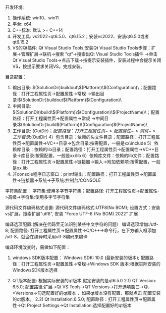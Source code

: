 开发环境:
1)  操作系统: win10、win11
2) 平台:     x64
3) C++标准: 默认 >= C++14
4) 开发工具: vs2022+qt6.5.0、qt6.15.2；安装vs2022、安装qt6.5.0或者qt6.15.2
5) VS的Qt插件: Qt Visual Studio Tools;安装Qt Visual Studio Tools步骤：扩展->管理扩展->联机->搜索 “qt”->搜索出Qt Visual Studio Tools插件
   ->单击Qt Visual Studio Tools->点击下载->按提示安装插件，安装过程中会提示关闭VS，按提示要求关闭VS，完成安装。

目录配置：
1) 输出目录: $(SolutionDir)buildout\$(Platform)\$(Configuration)\；配置路径：打开工程属性页->配置属性->常规
   ->输出目录:$(SolutionDir)buildout\$(Platform)\$(Configuration)\
2) 中间目录: $(SolutionDir)build\$(Platform)\$(Configuration)\$(ProjectName)\；配置路径：打开工程属性页->配置属性->常规
      ->中间目录:$(SolutionDir)build\$(Platform)\$(Configuration)\$(ProjectName)\
3) 工作目录: $(OutDir)；配置路径：打开工程属性页->配置属性->调试->工作目录:$(OutDir)
4）包含目录：依赖的头文件目录；配置路径：打开工程属性页->配置属性->VC++目录->包含目录:按需配置，一般是xx\include
5）依赖库目录：依赖的lib目录；配置路径：打开工程属性页->配置属性->VC++目录->库目录:按需配置，一般是xx\lib
6）依赖库文件：依赖的lib文件；配置路径：打开工程属性页->配置属性->链接器->输入->附加依赖项:按需配置，一般是xx.lib
7) 非console程序日志窗口：printf输出；配置路径：打开工程属性页->配置属性->链接器->系统->子系统:控制台/CONSOLE

字符集配置：
字符集:使用多字节字符集；配置路径: 打开工程属性页->配置属性->高级->字符集:使用多字节字符集

源代码文件编码格式设置:
源代码文件编码格式:UTF8(No BOM); 设置方式：安装vs扩展，搜索扩展"utf8", 安装 "Force UTF-8 (No BOM) 2022" 扩展

编译选项配置:(解决在代码里无法识别某些中文字符的问题）
编译选项增加:/utf-8; 配置路径: 打开工程属性页->配置属性->C/C++->命令行，在下方输入框添加 /utf-8，就会在编译时采用utf-8编码来编译

编译环境改变时，需做如下配置：
1)  windows SDK版本配置：
   Windows SDK: 10.0 (最新安装的版本); 配置路径：打开工程属性页->配置属性->常规->Windows SDK 版本:根据实际安装的WindowsSDK版本选择

2) QT版本配置: 根据实际安装的qt版本,假定安装的是qt6.5.0
   2.1) QT Version: 6.5.0; 配置路径:扩展->Qt VS Tools->QT Versions->打开选项窗口->Qt->Versions->勾选配置好的qt版本
                 ，如果qt版本没有配置，那就点击<add new Qt version> 配置安装的qt版本。
   2.2) Qt Installation:6.5.0; 配置路径：打开工程属性页->配置属性->Qt Project Settings->Qt Installation:选择配置好的qt版本